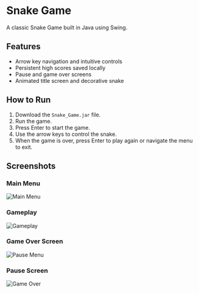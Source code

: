 # Snake Game

A classic Snake Game built in Java using Swing.

## Features
- Arrow key navigation and intuitive controls
- Persistent high scores saved locally
- Pause and game over screens
- Animated title screen and decorative snake

## How to Run
1. Download the `Snake_Game.jar` file.
2. Run the game.
3. Press Enter to start the game.
4. Use the arrow keys to control the snake.
5. When the game is over, press Enter to play again or navigate the menu to exit.

## Screenshots

### Main Menu
![Main Menu](https://github.com/user-attachments/assets/051c0f85-b595-42ef-b3c6-0c080abdfd57)

### Gameplay
![Gameplay](https://github.com/user-attachments/assets/26b244d3-c4e0-483d-a814-9b567426de19)

### Game Over Screen
![Pause Menu](https://github.com/user-attachments/assets/f362bc29-ac5c-418b-87ce-3cefeaed3064)

### Pause Screen
![Game Over](https://github.com/user-attachments/assets/1531a7aa-c541-4760-ae4f-ecc66bdaa486)
